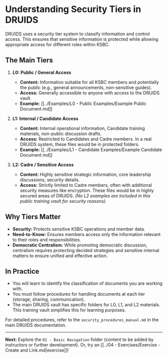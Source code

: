 # Understanding Security Tiers in DRUIDS

DRUIDS uses a security tier system to classify information and control access. This ensures that sensitive information is protected while allowing appropriate access for different roles within KSBC.

## The Main Tiers

1.  **L0: Public / General Access**
    *   **Content:** Information suitable for all KSBC members and potentially the public (e.g., general announcements, non-sensitive guides).
    *   **Access:** Generally accessible to anyone with access to the DRUIDS vault.
    *   **Example:** [[../Examples/L0 - Public Examples/Example Public Document.md]]

2.  **L1: Internal / Candidate Access**
    *   **Content:** Internal operational information, Candidate training materials, non-public discussion drafts.
    *   **Access:** Restricted to Candidates and Cadre members. In a real DRUIDS system, these files would be in protected folders.
    *   **Example:** [[../Examples/L1 - Candidate Examples/Example Candidate Document.md]]

3.  **L2: Cadre / Sensitive Access**
    *   **Content:** Highly sensitive strategic information, core leadership discussions, security details.
    *   **Access:** Strictly limited to Cadre members, often with additional security measures like encryption. These files would be in highly secured areas of DRUIDS. *(No L2 examples are included in this public training vault for security reasons).*

## Why Tiers Matter

*   **Security:** Protects sensitive KSBC operations and member data.
*   **Need-to-Know:** Ensures members access only the information relevant to their roles and responsibilities.
*   **Democratic Centralism:** While promoting democratic discussion, centralism requires protecting decided strategies and sensitive internal matters to ensure unified and effective action.

## In Practice

*   You will learn to identify the classification of documents you are working with.
*   You must follow procedures for handling documents at each tier (storage, sharing, communication).
*   The main DRUIDS vault has specific folders for L0, L1, and L2 materials. This training vault simplifies this for learning purposes.

For detailed procedures, refer to the `security_procedures_manual.md` in the main DRUIDS documentation.

---
**Next:** Explore the `02 - Basic Navigation` folder (content to be added by instructors or further development). Or, try an [[../04 - Exercises/Exercise - Create and Link.md|exercise]]!
